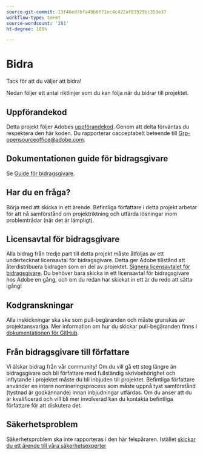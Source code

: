 ```yaml
---
source-git-commit: 13f46ed7bfa40b6f71ec4c422af83929bc353e37
workflow-type: tm+mt
source-wordcount: '281'
ht-degree: 100%

---
```

# Bidra

Tack för att du väljer att bidra!

Nedan följer ett antal riktlinjer som du kan följa när du bidrar till projektet.

## Uppförandekod

Detta projekt följer Adobes [uppförandekod](code-of-conduct.md). Genom att delta förväntas du respektera den här koden. Du rapporterar oacceptabelt beteende till
[Grp-opensourceoffice@adobe.com](mailto:Grp-opensourceoffice@adobe.com).

## Dokumentationen guide för bidragsgivare

Se [Guide för bidragsgivare](https://experienceleague.adobe.com/docs/contributor/contributor-guide/introduction.html?lang=sv).

## Har du en fråga?

Börja med att skicka in ett ärende. Befintliga författare i detta projekt arbetar för att nå 
samförstånd om projektriktning och utfärda lösningar inom problemtrådar 
(när det är lämpligt).

## Licensavtal för bidragsgivare

Alla bidrag från tredje part till detta projekt måste åtföljas av ett undertecknat licensavtal
för bidragsgivare. Detta ger Adobe tillstånd att återdistribuera bidragen som en del av projektet. [Signera licensavtalet för bidragsgivare](http://opensource.adobe.com/cla.html). Du 
behöver bara skicka in ett licensavtal för bidragsgivare hos Adobe en gång, och om du redan har skickat in ett är du redo att sätta igång!

## Kodgranskningar

Alla inskickningar ska ske som pull-begäranden och måste granskas
av projektansvariga. Mer information om hur du skickar pull-begäranden finns i [dokumentationen för GitHub](https://help.github.com/articles/about-pull-requests/).

<!--
Lastly, please follow the [pull request template](PULL_REQUEST_TEMPLATE.md) when
submitting a pull request!
-->

## Från bidragsgivare till författare

Vi älskar bidrag från vår community! Om du vill gå ett steg längre än bidragsgivare 
och bli författare med fullständig skrivbehörighet och inflytande i projektet måste du 
bli inbjuden till projektet. Befintliga författare använder en intern nomineringsprocess 
som måste uppnå tyst samförstånd (tystnad är godkännande) innan inbjudningar 
utfärdas. Om du anser att du är kvalificerad och vill bli mer involverad 
kan du kontakta befintliga författare för att diskutera det.

## Säkerhetsproblem

Säkerhetsproblem ska inte rapporteras i den här felspåraren. Istället [skickar du ett ärende till våra säkerhetsexperter](https://helpx.adobe.com/se/security/alertus.html)
